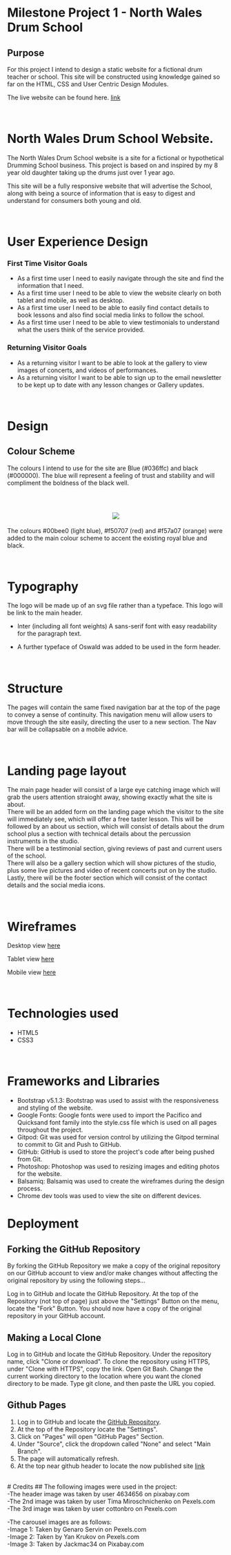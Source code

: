 # Milestone Project 1 - North Wales Drum School

## Purpose

For this project I intend to design a static website for a fictional drum teacher or school. This site will be constructed using knowledge gained so far on the HTML, CSS and User Centric Design Modules.

The live website can be found here. [link](https://robappleby1.github.io/user-centric-milestone-project/)

<br />


# North Wales Drum School Website.

The North Wales Drum School website is a site for a fictional or hypothetical Drumming School business. This project is based on and inspired by my 8 year old daughter taking up the drums just over 1 year ago.

This site will be a fully responsive website that will advertise the School, along with being a source of information that is easy to digest and understand for consumers both young and old.


<br />

# User Experience Design

### First Time Visitor Goals

- As a first time user I need to easily navigate through the site and find the information that I need.
- As a first time user I need to be able to view the website clearly on both tablet and mobile, as well as desktop.
- As a first time user I need to be able to easily find contact details to book lessons and also find social media links to follow the school.
- As a first time user I need to be able to view testimonials to understand what the users think of the service provided.


### Returning Visitor Goals

- As a returning visitor I want to be able to look at the gallery to view images of concerts, and videos of performances.
- As a returning visitor I want to be able to sign up to the email newsletter to be kept up to date with any lesson changes or Gallery updates.


<br />

# Design

## Colour Scheme

The colours I intend to use for the site are Blue (#036ffc) and black (#000000).
The blue will represent a feeling of trust and stability and will compliment the boldness of the black well.

<br />

<h2 align="center"><img src="assets/images/Untitled-2.jpg"></h2>

The colours #00bee0 (light blue), #f50707 (red) and #f57a07 (orange) were added to the main colour scheme to accent the existing royal blue and black.

<br />

# Typography

The logo will be made up of an svg file rather than a typeface. This logo will be link to the main header.

- Inter (including all font weights)
A sans-serif font with easy readability for the paragraph text.

- A further typeface of Oswald was added to be used in the form header.

<br />

# Structure

The pages will contain the same fixed navigation bar at the top of the page to convey a sense of continuity. This navigation menu will allow users to move through the site easily, directing the user to a new section. The Nav bar will be collapsable on a mobile advice.

<br />

# Landing page layout

The main page header will consist of a large eye catching image which will grab the users attention straioght away,
showing exactly what the site is about. 
<br />
There will be an added form on the landing page which the visitor to the site will immediately see, which will offer a free taster lesson. This will be followed by an about us section, which will consist of details about the drum school plus a section with technical details about the percussion instruments in the studio.
<br />
There will be a testimonial section, giving reviews of past and current users of the school. 
<br />
There will also be a gallery section which will show pictures of the studio, plus some live pictures and video of recent
concerts put on by the studio. Lastly, there will be the footer section which will consist of the contact details and the social media icons.

<br />

# Wireframes

Desktop view [here](/assets/images/desktop-view.png)

Tablet view [here](/assets/images/tablet-view.png)

Mobile view [here](/assets/images/mobile-view.png)


<br />

# Technologies used

- HTML5
- CSS3

<br />

# Frameworks and Libraries

- Bootstrap v5.1.3: Bootstrap was used to assist with the responsiveness and styling of the website.<br />
- Google Fonts: Google fonts were used to import the Pacifico and Quicksand font family into the style.css file which is used on all pages throughout the project.<br />
- Gitpod: Git was used for version control by utilizing the Gitpod terminal to commit to Git and Push to GitHub.<br />
- GitHub: GitHub is used to store the project's code after being pushed from Git.<br />
- Photoshop: Photoshop was used to resizing images and editing photos for the website.<br />
- Balsamiq: Balsamiq was used to create the wireframes during the design process.<br />
- Chrome dev tools was used to view the site on different devices.<br />

# Deployment

## Forking the GitHub Repository
By forking the GitHub Repository we make a copy of the original repository on our GitHub account to view and/or make changes without affecting the original repository by using the following steps...

Log in to GitHub and locate the GitHub Repository.
At the top of the Repository (not top of page) just above the "Settings" Button on the menu, locate the "Fork" Button.
You should now have a copy of the original repository in your GitHub account.
<br />
## Making a Local Clone
Log in to GitHub and locate the GitHub Repository.
Under the repository name, click "Clone or download".
To clone the repository using HTTPS, under "Clone with HTTPS", copy the link.
Open Git Bash.
Change the current working directory to the location where you want the cloned directory to be made.
Type git clone, and then paste the URL you copied.
<br/>
## Github Pages
1. Log in to GitHub and locate the [GitHub Repository](https://github.com/).
2. At the top of the Repository locate the "Settings".
3. Click on "Pages" will open "GitHub Pages" Section.
4. Under "Source", click the dropdown called "None" and select "Main Branch".
5. The page will automatically refresh.
6. At the top near github header to locate the now published site [link](https://robappleby1.github.io/user-centric-milestone-project/)
<br />
# Credits
## The following images were used in the project:
<br />
-The header image was taken by user 4634656 on pixabay.com
<br />
-The 2nd image was taken by user Tima Miroschnichenko on Pexels.com
<br />
-The 3rd image was taken by user cottonbro on Pexels.com

<br />

-The carousel images are as follows:
<br />
-Image 1: Taken by Genaro Servin on Pexels.com
<br />
-Image 2: Taken by Yan Krukov on Pexels.com
<br />
-Image 3: Taken by Jackmac34 on Pixabay.com

<br />


